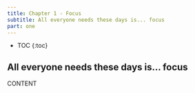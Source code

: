 ```yaml
---
title: Chapter 1 - Focus
subtitle: All everyone needs these days is... focus
part: one
---
```


* TOC
{:toc}

## All everyone needs these days is... focus

CONTENT
